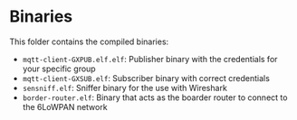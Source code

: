 Binaries
========

This folder contains the compiled binaries:

- `mqtt-client-GXPUB.elf.elf`: Publisher binary with the credentials for your specific group
- `mqtt-client-GXSUB.elf`: Subscriber binary with correct credentials
- `sensniff.elf`: Sniffer binary for the use with Wireshark
- `border-router.elf`: Binary that acts as the boarder router to connect to the 6LoWPAN network